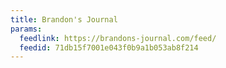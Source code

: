 ```yaml
---
title: Brandon's Journal
params:
  feedlink: https://brandons-journal.com/feed/
  feedid: 71db15f7001e043f0b9a1b053ab8f214
---
```

